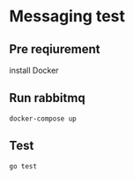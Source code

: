 # Messaging test

## Pre reqiurement

install Docker


## Run rabbitmq

```shell
docker-compose up
```

## Test

```shell
go test
```